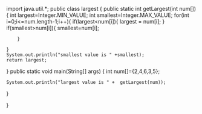import java.util.*;
public class largest {
public static int getLargest(int num[]){
    int largest=Integer.MIN_VALUE;
    int smallest=Integer.MAX_VALUE;
    for(int i=0;i<=num.length-1;i++){
        if(largest<num[i]){
            largest = num[i];
        }
        if(smallest>num[i]){
            smallest=num[i];

        }
        
    }
    System.out.println("smallest value is " +smallest);
    return largest;

}
public static void main(String[] args) {
    int num[]={2,4,6,3,5};
    
    System.out.println("largest value is " +  getLargest(num));
}
     
}
